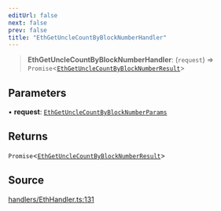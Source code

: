 ```yaml
---
editUrl: false
next: false
prev: false
title: "EthGetUncleCountByBlockNumberHandler"
---
```


> **EthGetUncleCountByBlockNumberHandler**: (`request`) => `Promise`\<[`EthGetUncleCountByBlockNumberResult`](/reference/tevm/actions-types/type-aliases/ethgetunclecountbyblocknumberresult/)\>

## Parameters

• **request**: [`EthGetUncleCountByBlockNumberParams`](/reference/tevm/actions-types/type-aliases/ethgetunclecountbyblocknumberparams/)

## Returns

`Promise`\<[`EthGetUncleCountByBlockNumberResult`](/reference/tevm/actions-types/type-aliases/ethgetunclecountbyblocknumberresult/)\>

## Source

[handlers/EthHandler.ts:131](https://github.com/evmts/tevm-monorepo/blob/main/packages/actions-types/src/handlers/EthHandler.ts#L131)
